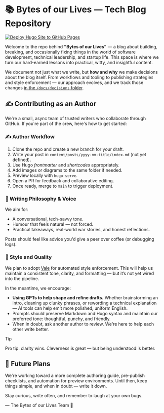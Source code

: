 # 📚 Bytes of our Lives — Tech Blog Repository

[![Deploy Hugo Site to GitHub Pages](https://github.com/bytes-of-our-lives/blog/actions/workflows/publish.yml/badge.svg)](https://github.com/bytes-of-our-lives/blog/actions/workflows/publish.yml)

Welcome to the repo behind **"Bytes of our Lives"** — a blog about building, breaking, and occasionally fixing things in
the world of software development, technical leadership, and startup life. This space is where we turn our hard-earned
lessons into practical, witty, and insightful content.

We document not just what we write, but **how and why** we make decisions about the blog itself. From workflows and
tooling to publishing strategies and style enforcement — our approach evolves, and we track those changes [in the
`/docs/decisions` folder](./docs/decisions).

## ✍️ Contributing as an Author

We're a small, async team of trusted writers who collaborate through GitHub. If you're part of the crew, here's how to
get started:

### ✍️ Author Workflow

1. Clone the repo and create a new branch for your draft.
2. Write your post in `content/posts/yyyy-mm-title/index.md` (not yet defined).
3. Use Hugo _frontmatter_ and _shortcodes_ appropriately.
4. Add images or diagrams to the same folder if needed.
5. Preview locally with `hugo serve`.
6. Open a PR for feedback and collaborative editing.
7. Once ready, merge to `main` to trigger deployment.

### 🧭 Writing Philosophy & Voice

We aim for:

- A conversational, tech-savvy tone.
- Humour that feels natural — not forced.
- Practical takeaways, real-world war stories, and honest reflections.

Posts should feel like advice you'd give a peer over coffee (or debugging logs).

### 📐 Style and Quality

We plan to adopt [Vale](https://vale.sh) for automated style enforcement. This will help us maintain a consistent tone,
clarity, and formatting — but it’s not yet wired into the pipeline.

In the meantime, we encourage:

- **Using GPTs to help shape and refine drafts.** Whether brainstorming an intro, cleaning up clunky phrases, or
  rewording a technical explanation — AI tools can help emit more polished, uniform English.
- Prompts should preserve Markdown and Hugo syntax and maintain our preferred tone: thoughtful, punchy, and friendly.
- When in doubt, ask another author to review. We're here to help each other write better.

> [!TIP]
> Pro tip: clarity wins. Cleverness is great — but being understood is better.

## 🚀 Future Plans

We're working toward a more complete authoring guide, pre-publish checklists, and automation for preview environments.
Until then, keep things simple, and when in doubt — write it down.

Stay curious, write often, and remember to laugh at your own bugs.

— The Bytes of our Lives Team 🧵

